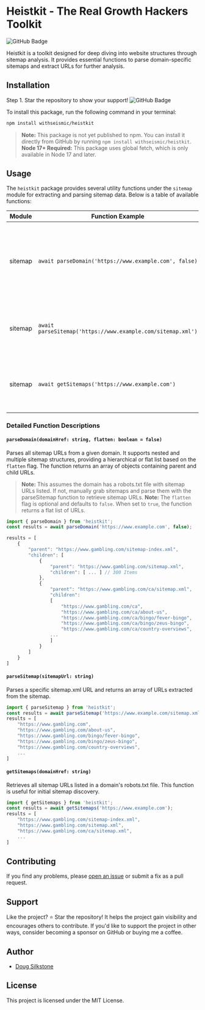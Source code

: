 # Heistkit - The Real Growth Hackers Toolkit

![GitHub Badge](https://img.shields.io/github/stars/withseismic/heistkit?style=social&label=Star)

Heistkit is a toolkit designed for deep diving into website structures through sitemap analysis. It provides essential functions to parse domain-specific sitemaps and extract URLs for further analysis.

## Installation

Step 1. Star the repository to show your support! ![GitHub Badge](https://img.shields.io/github/stars/withseismic/heistkit?style=social&label=Star)

To install this package, run the following command in your terminal:

```sh
npm install withseismic/heistkit
```

> **Note:** This package is not yet published to npm. You can install it directly from GitHub by running `npm install withseismic/heistkit`.
> **Node 17+ Required:** This package uses global fetch, which is only available in Node 17 and later.

## Usage

The `heistkit` package provides several utility functions under the `sitemap` module for extracting and parsing sitemap data. Below is a table of available functions:

| Module   | Function Example                                                     | Description                                                                                     |
|----------|----------------------------------------------------------------------|-------------------------------------------------------------------------------------------------|
| sitemap  | `await parseDomain('https://www.example.com', false)`                | Parses all sitemap URLs from a given domain, supporting nested and multiple sitemap structures. |
| sitemap  | `await parseSitemap('https://www.example.com/sitemap.xml')`          | Parses a specific sitemap.xml URL and returns an array of URLs.                                 |
| sitemap  | `await getSitemaps('https://www.example.com')`                       | Retrieves all sitemap URLs listed in a domain's robots.txt file.                                |

### Detailed Function Descriptions

#### `parseDomain(domainHref: string, flatten: boolean = false)`

Parses all sitemap URLs from a given domain. It supports nested and multiple sitemap structures, providing a hierarchical or flat list based on the `flatten` flag. The function returns an array of objects containing parent and child URLs.

> **Note:** This assumes the domain has a robots.txt file with sitemap URLs listed. If not, manually grab sitemaps and parse them with the parseSitemap function to retrieve sitemap URLs.
> **Note:** The `flatten` flag is optional and defaults to `false`. When set to `true`, the function returns a flat list of URLs.

```typescript
import { parseDomain } from 'heistkit';
const results = await parseDomain('https://www.example.com', false);

results = [
    {
        "parent": "https://www.gambling.com/sitemap-index.xml",
        "children": [
            {
                "parent": "https://www.gambling.com/sitemap.xml",
                "children": [ ... ] // 300 Items
            },
            {
                "parent": "https://www.gambling.com/ca/sitemap.xml",
                "children":
                [
                    "https://www.gambling.com/ca",
                    "https://www.gambling.com/ca/about-us",
                    "https://www.gambling.com/ca/bingo/fever-bingo",
                    "https://www.gambling.com/ca/bingo/zeus-bingo",
                    "https://www.gambling.com/ca/country-overviews",
                ...
                ]
            }
        ]
    }
]

```

#### `parseSitemap(sitemapUrl: string)`

Parses a specific sitemap.xml URL and returns an array of URLs extracted from the sitemap.

```typescript
import { parseSitemap } from 'heistkit';
const results = await parseSitemap('https://www.example.com/sitemap.xml');
results = [
    "https://www.gambling.com",
    "https://www.gambling.com/about-us",
    "https://www.gambling.com/bingo/fever-bingo",
    "https://www.gambling.com/bingo/zeus-bingo",
    "https://www.gambling.com/country-overviews",
    ...
]

```

#### `getSitemaps(domainHref: string)`

Retrieves all sitemap URLs listed in a domain's robots.txt file. This function is useful for initial sitemap discovery.

```typescript
import { getSitemaps } from 'heistkit';
const results = await getSitemaps('https://www.example.com');
results = [
    "https://www.gambling.com/sitemap-index.xml",
    "https://www.gambling.com/sitemap.xml",
    "https://www.gambling.com/ca/sitemap.xml",
    ...
]
```

## Contributing

If you find any problems, please [open an issue](https://github.com/withseismic/heistkit/issues) or submit a fix as a pull request.

## Support

Like the project? ⭐ Star the repository! It helps the project gain visibility and encourages others to contribute. If you'd like to support the project in other ways, consider becoming a sponsor on GitHub or buying me a coffee.

## Author

- [Doug Silkstone](https://twitter.com/dougiesilkstone)

## License

This project is licensed under the MIT License.
